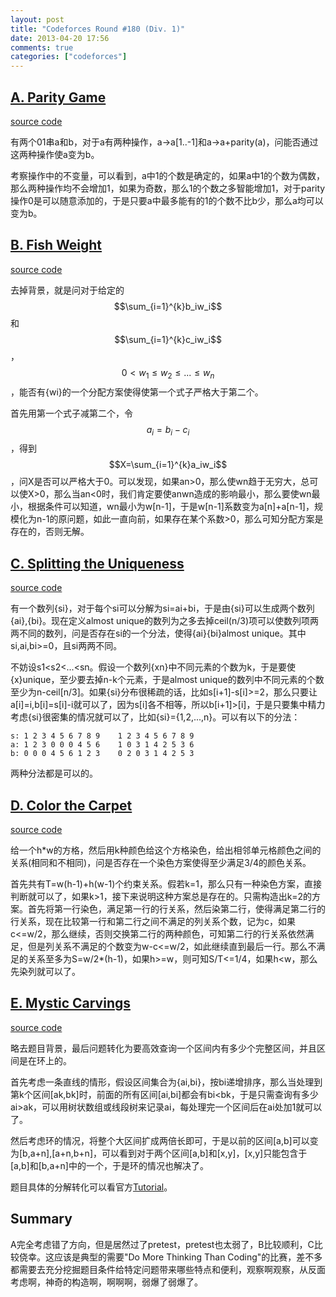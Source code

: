```yaml
---
layout: post
title: "Codeforces Round #180 (Div. 1)"
date: 2013-04-20 17:56
comments: true
categories: ["codeforces"]
---
```


[A. Parity Game](http://www.codeforces.com/contest/297/problem/A)
----------------

[source code](https://github.com/delta4d/AlgoSolution/blob/master/codeforces/180/1/A.cpp)

有两个01串a和b，对于a有两种操作，a-\>a[1..-1]和a-\>a+parity(a)，问能否通过这两种操作使a变为b。

考察操作中的不变量，可以看到，a中1的个数是确定的，如果a中1的个数为偶数，那么两种操作均不会增加1，如果为奇数，那么1的个数之多智能增加1，对于parity操作0是可以随意添加的，于是只要a中最多能有的1的个数不比b少，那么a均可以变为b。

[B. Fish Weight](http://www.codeforces.com/contest/297/problem/B)
----------------

[source code](https://github.com/delta4d/AlgoSolution/blob/master/codeforces/180/1/B.cpp)

去掉背景，就是问对于给定的$$\sum_{i=1}^{k}b_iw_i$$和$$\sum_{i=1}^{k}c_iw_i$$，$$0<w_1\le w_2\le ...\le w_n$$，能否有{wi}的一个分配方案使得使第一个式子严格大于第二个。

首先用第一个式子减第二个，令$$a_i=b_i-c_i$$，得到$$X=\sum_{i=1}^{k}a_iw_i$$，问X是否可以严格大于0。可以发现，如果an>0，那么使wn趋于无穷大，总可以使X\>0，那么当an<0时，我们肯定要使anwn造成的影响最小，那么要使wn最小，根据条件可以知道，wn最小为w[n-1]，于是w[n-1]系数变为a[n]+a[n-1]，规模化为n-1的原问题，如此一直向前，如果存在某个系数\>0，那么可知分配方案是存在的，否则无解。

[C. Splitting the Uniqueness](http://www.codeforces.com/contest/297/problem/C)
-----------------------------

[source code](https://github.com/delta4d/AlgoSolution/blob/master/codeforces/180/1/C.cpp)

有一个数列{si}，对于每个si可以分解为si=ai+bi，于是由{si}可以生成两个数列{ai},{bi}。现在定义almost unique的数列为之多去掉ceil(n/3)项可以使数列项两两不同的数列，问是否存在si的一个分法，使得{ai}{bi}almost unique。其中si,ai,bi\>=0，且si两两不同。

不妨设s1<s2<...<sn。假设一个数列{xn}中不同元素的个数为k，于是要使{x}unique，至少要去掉n-k个元素，于是almost unique的数列中不同元素的个数至少为n-ceil[n/3]。如果{si}分布很稀疏的话，比如s[i+1]-s[i]>=2，那么只要让a[i]=i,b[i]=s[i]-i就可以了，因为s[i]各不相等，所以b[i+1]\>[i]，于是只要集中精力考虑{si}很密集的情况就可以了，比如{si}={1,2,...,n}。可以有以下的分法：

	s: 1 2 3 4 5 6 7 8 9	1 2 3 4 5 6 7 8 9
	a: 1 2 3 0 0 0 4 5 6 	1 0 3 1 4 2 5 3 6
	b: 0 0 0 4 5 6 1 2 3	0 2 0 3 1 4 2 5 3

两种分法都是可以的。

[D. Color the Carpet](http://www.codeforces.com/contest/297/problem/D)
---------------------

[source code](https://github.com/delta4d/AlgoSolution/blob/master/codeforces/180/1/D.cpp)

给一个h\*w的方格，然后用k种颜色给这个方格染色，给出相邻单元格颜色之间的关系(相同和不相同)，问是否存在一个染色方案使得至少满足3/4的颜色关系。

首先共有T=w(h-1)+h(w-1)个约束关系。假若k=1，那么只有一种染色方案，直接判断就可以了，如果k\>1，接下来说明这种方案总是存在的。只需构造出k=2的方案。首先将第一行染色，满足第一行的行关系，然后染第二行，使得满足第二行的行关系，现在比较第一行和第二行之间不满足的列关系个数，记为c，如果c<=w/2，那么继续，否则交换第二行的两种颜色，可知第二行的行关系依然满足，但是列关系不满足的个数变为w-c<=w/2，如此继续直到最后一行。那么不满足的关系至多为S=w/2\*(h-1)，如果h\>=w，则可知S/T<=1/4，如果h<w，那么先染列就可以了。


[E. Mystic Carvings](http://www.codeforces.com/contest/297/problem/E)
--------------------

[source code](https://github.com/delta4d/AlgoSolution/blob/master/codeforces/180/1/E.cpp)

略去题目背景，最后问题转化为要高效查询一个区间内有多少个完整区间，并且区间是在环上的。

首先考虑一条直线的情形，假设区间集合为{ai,bi}，按bi递增排序，那么当处理到第k个区间[ak,bk]时，前面的所有区间[ai,bi]都会有bi\<bk，于是只需查询有多少ai\>ak，可以用树状数组或线段树来记录ai，每处理完一个区间后在ai处加1就可以了。

然后考虑环的情况，将整个大区间扩成两倍长即可，于是以前的区间[a,b]可以变为[b,a+n],[a+n,b+n]，可以看到对于两个区间[a,b]和[x,y]，[x,y]只能包含于[a,b]和[b,a+n]中的一个，于是环的情况也解决了。

题目具体的分解转化可以看官方[Tutorial](http://www.codeforces.com/blog/entry/7440)。

Summary
-------

A完全考虑错了方向，但是居然过了pretest，pretest也太弱了，B比较顺利，C比较侥幸。这应该是典型的需要"Do More Thinking Than Coding"的比赛，差不多都需要去充分挖掘题目条件给特定问题带来哪些特点和便利，观察啊观察，从反面考虑啊，神奇的构造啊，啊啊啊，弱爆了弱爆了。
